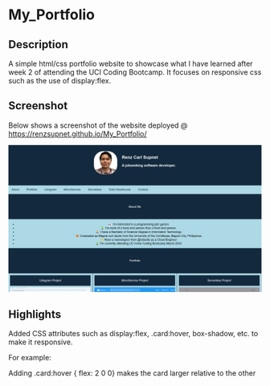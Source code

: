 # My_Portfolio

## Description

A simple html/css portfolio website to showcase what I have learned after week 2 of attending the UCI Coding Bootcamp. It focuses on responsive css such as the use of display:flex.



## Screenshot

Below shows a screenshot of the website deployed @ https://renzsupnet.github.io/My_Portfolio/

![A screenshot of deployed porfolio website](assets/images/screenshot.png)

## Highlights

Added CSS attributes such as display:flex, .card:hover, box-shadow, etc. to make it responsive.

For example:

Adding .card:hover { flex: 2 0 0} makes the card larger relative to the other
